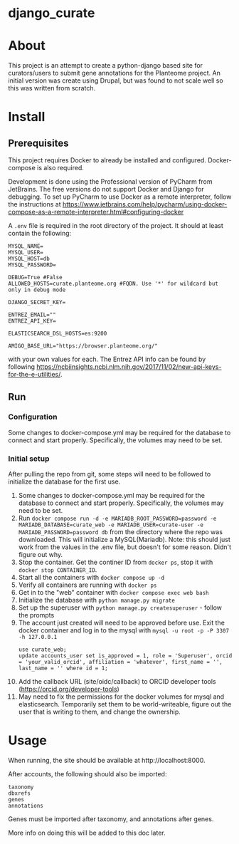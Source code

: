 # django_curate

# About
This project is an attempt to create a python-django based site for curators/users to submit gene annotations for the Planteome project. An initial version was create using Drupal, but was found to not scale well so this was written from scratch.

# Install
## Prerequisites
This project requires Docker to already be installed and configured. Docker-compose is also required.

Development is done using the Professional version of PyCharm from JetBrains. The free versions do not support Docker and Django for debugging.
To set up PyCharm to use Docker as a remote interpreter, follow the instructions at https://www.jetbrains.com/help/pycharm/using-docker-compose-as-a-remote-interpreter.html#configuring-docker


A `.env` file is required in the root directory of the project. It should at least contain the following:
```
MYSQL_NAME=
MYSQL_USER=
MYSQL_HOST=db
MYSQL_PASSWORD=

DEBUG=True #False
ALLOWED_HOSTS=curate.planteome.org #FQDN. Use '*' for wildcard but only in debug mode

DJANGO_SECRET_KEY=

ENTREZ_EMAIL=""
ENTREZ_API_KEY=

ELASTICSEARCH_DSL_HOSTS=es:9200

AMIGO_BASE_URL="https://browser.planteome.org/"
```
with your own values for each. The Entrez API info can be found by following https://ncbiinsights.ncbi.nlm.nih.gov/2017/11/02/new-api-keys-for-the-e-utilities/.

## Run

### Configuration
Some changes to docker-compose.yml may be required for the database to connect and start properly. Specifically, the volumes may need to be set.

### Initial setup
After pulling the repo from git, some steps will need to be followed to initialize the database for the first use.
1. Some changes to docker-compose.yml may be required for the database to connect and start properly. Specifically, the volumes may need to be set.
2. Run `docker compose run -d -e MARIADB_ROOT_PASSWORD=password -e MARIADB_DATABASE=curate_web -e MARIADB_USER=curate-user -e MARIADB_PASSWORD=password db` from the directory where the repo was downloaded. This will initialize a MySQL(Mariadb).
Note: this should just work from the values in the .env file, but doesn't for some reason. Didn't figure out why.
3. Stop the container. Get the continer ID from `docker ps`, stop it with `docker stop CONTAINER_ID`.
4. Start all the containers with `docker compose up -d`
5. Verify all containers are running with `docker ps`
6. Get in to the "web" container with `docker compose exec web bash` 
7. Initialize the database with `python manage.py migrate`
8. Set up the superuser with `python manage.py createsuperuser` - follow the prompts
9. The account just created will need to be approved before use. Exit the docker container and log in to the mysql with `mysql -u root -p -P 3307 -h 127.0.0.1`
    ```
    use curate_web;
    update accounts_user set is_approved = 1, role = 'Superuser', orcid = 'your_valid_orcid', affiliation = 'whatever', first_name = '', last_name = '' where id = 1;
    ```
10. Add the callback URL (site/oidc/callback) to ORCID developer tools (https://orcid.org/developer-tools)
11. May need to fix the permissions for the docker volumes for mysql and elasticsearch. Temporarily set them to be world-writeable, figure out the user that is writing to them, and change the ownership.


# Usage
When running, the site should be available at http://localhost:8000.

After accounts, the following should also be imported:
```
taxonomy
dbxrefs
genes
annotations
```
Genes must be imported after taxonomy, and annotations after genes.

More info on doing this will be added to this doc later.
